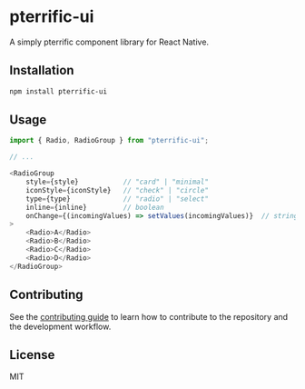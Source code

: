 # pterrific-ui

A simply pterrific component library for React Native.

## Installation

```sh
npm install pterrific-ui
```

## Usage

```js
import { Radio, RadioGroup } from "pterrific-ui";

// ...

<RadioGroup
    style={style}           // "card" | "minimal"
    iconStyle={iconStyle}   // "check" | "circle"
    type={type}             // "radio" | "select"
    inline={inline}         // boolean
    onChange={(incomingValues) => setValues(incomingValues)}  // string | number | boolean => void
>
    <Radio>A</Radio>
    <Radio>B</Radio>
    <Radio>C</Radio>
    <Radio>D</Radio>
</RadioGroup>
```

## Contributing

See the [contributing guide](CONTRIBUTING.md) to learn how to contribute to the repository and the development workflow.

## License

MIT
